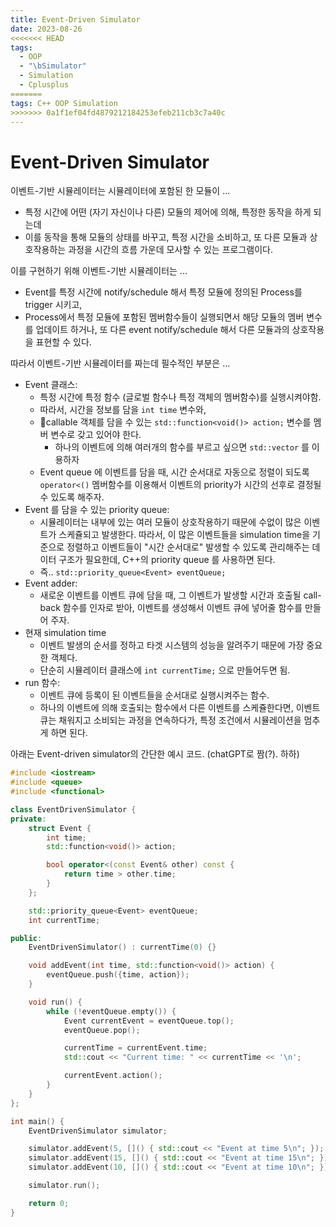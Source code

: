 ```yaml
---
title: Event-Driven Simulator
date: 2023-08-26
<<<<<<< HEAD
tags:
  - OOP
  - "\bSimulator"
  - Simulation
  - Cplusplus
=======
tags: C++ OOP Simulation
>>>>>>> 0a1f1ef04fd4879212184253efeb211cb3c7a40c
---
```


# Event-Driven Simulator

이벤트-기반 시뮬레이터는 시뮬레이터에 포함된 한 모듈이 ... 
- 특정 시간에 어떤 (자기 자신이나 다른) 모듈의 제어에 의해, 특정한 동작을 하게 되는데 
- 이를 동작을 통해 모듈의 상태를 바꾸고, 특정 시간을 소비하고, 또 다른 모듈과 상호작용하는 과정을 시간의 흐름 가운데 모사할 수 있는 프로그램이다.

이를 구현하기 위해 이벤트-기반 시뮬레이터는 ...
- Event를 특정 시간에 notify/schedule 해서 특정 모듈에 정의된 Process를 trigger 시키고,
- Process에서 특정 모듈에 포함된 멤버함수들이 실행되면서 해당 모듈의 멤버 변수를 업데이트 하거나, 또 다른 event notify/schedule 해서 다른 모듈과의 상호작용을 표현할 수 있다.

따라서 이벤트-기반 시뮬레이터를 짜는데 필수적인 부분은 ...
- Event 클래스: 
	- 특정 시간에 특정 함수 (글로벌 함수나 특정 객체의 멤버함수)를 실행시켜야함. 
	- 따라서, 시간을 정보를 담을 `int time` 변수와,
	- callable 객체를 담을 수 있는 `std::function<void()> action;` 변수를 멤버 변수로 갖고 있어야 한다. 
		- 하나의 이벤트에 의해 여러개의 함수를 부르고 싶으면 `std::vector` 를 이용하자
	- Event queue 에 이벤트를 담을 때, 시간 순서대로 자동으로 정렬이 되도록 `operator<()` 멤버함수를 이용해서 이벤트의 priority가 시간의 선후로 결정될 수 있도록 해주자.
- Event 를 담을 수 있는 priority queue:
	- 시뮬레이터는 내부에 있는 여러 모듈이 상호작용하기 때문에 수없이 많은 이벤트가 스케쥴되고 발생한다. 따라서, 이 많은 이벤트들을 simulation time을 기준으로 정렬하고 이벤트들이 "시간 순서대로" 발생할 수 있도록 관리해주는 데이터 구조가 필요한데, C++의 priority queue 를 사용하면 된다.
	- 즉.. `std::priority_queue<Event> eventQueue;`
- Event  adder:
	- 새로운 이벤트를 이벤트 큐에 담을 때, 그 이벤트가 발생할 시간과 호출될 call-back 함수를 인자로 받아, 이벤트를 생성해서 이벤트 큐에 넣어줄 함수를 만들어 주자.
-  현재 simulation time
	- 이벤트 발생의 순서를 정하고 타겟 시스템의 성능을 알려주기 때문에 가장 중요한 객체다. 
	- 단순히 시뮬레이터 클래스에 `int currentTime;` 으로 만들어두면 됨.
-  run 함수:
	- 이벤트 큐에 등록이 된 이벤트들을 순서대로 실행시켜주는 함수.
	- 하나의 이벤트에 의해 호출되는 함수에서 다른 이벤트를 스케쥴한다면, 이벤트 큐는 채워지고 소비되는 과정을 연속하다가, 특정 조건에서 시뮬레이션을 멈추게 하면 된다.

아래는 Event-driven simulator의 간단한 예시 코드. (chatGPT로 짬(?). 하하)

```cpp
#include <iostream>
#include <queue>
#include <functional>

class EventDrivenSimulator {
private:
    struct Event {
        int time;
        std::function<void()> action;

        bool operator<(const Event& other) const {
            return time > other.time;
        }
    };

    std::priority_queue<Event> eventQueue;
    int currentTime;

public:
    EventDrivenSimulator() : currentTime(0) {}

    void addEvent(int time, std::function<void()> action) {
        eventQueue.push({time, action});
    }

    void run() {
        while (!eventQueue.empty()) {
            Event currentEvent = eventQueue.top();
            eventQueue.pop();

            currentTime = currentEvent.time;
            std::cout << "Current time: " << currentTime << '\n';

            currentEvent.action();
        }
    }
};

int main() {
    EventDrivenSimulator simulator;

    simulator.addEvent(5, []() { std::cout << "Event at time 5\n"; });
    simulator.addEvent(15, []() { std::cout << "Event at time 15\n"; });
    simulator.addEvent(10, []() { std::cout << "Event at time 10\n"; });

    simulator.run();

    return 0;
}

```


  
